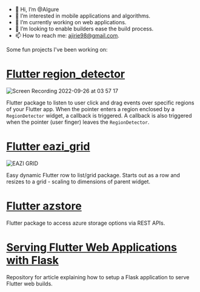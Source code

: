 - 👋 Hi, I’m @Algure
- 👀 I’m interested in mobile applications and algorithms.
- 🌱 I’m currently working on web applications.
- 💞️ I’m looking to enable builders ease the build process. 
- 📫 How to reach me: ajirie98@gmail.com.

Some fun projects I've been working on:


# [Flutter region_detector](https://github.com/Algure/region_detector)
![Screen Recording 2022-09-26 at 03 57 17](https://user-images.githubusercontent.com/37802577/192186634-57c35c21-8f8f-454a-87e1-2584667f4dfb.gif)

Flutter package to listen to user click and drag events over specific regions of your Flutter app. When the pointer enters a region enclosed by a `RegionDetector` widget,
a callback is triggered. A callback is also triggered when the pointer (user finger) leaves the `RegionDetector`.

# [Flutter eazi_grid](https://github.com/Algure/eazigrid)

![EAZI GRID](https://user-images.githubusercontent.com/37802577/186935121-319f3f03-c356-4a95-8a54-1e2f2768f410.png)

Easy dynamic Flutter row to list/grid package. Starts out as a row and resizes to a grid - scaling to
dimensions of parent widget.

# [Flutter azstore](https://github.com/Algure/azstore)
Flutter package to access azure storage options via REST APIs.

# [Serving Flutter Web Applications with Flask](https://github.com/Algure/flask_flutter_server)
Repository for article explaining how to setup a Flask application to serve Flutter web builds.
<!---
Algure/Algure is a ✨ special ✨ repository because its `README.md` (this file) appears on your GitHub profile.
You can click the Preview link to take a look at your changes.
--->
